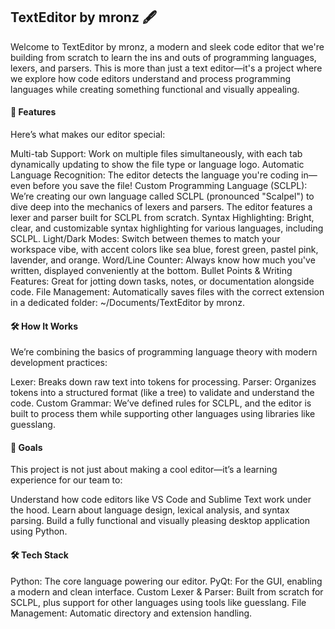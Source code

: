 ## TextEditor by mronz 🖋️
Welcome to TextEditor by mronz, a modern and sleek code editor that we're building from scratch to learn the ins and outs of programming languages, lexers, and parsers. This is more than just a text editor—it's a project where we explore how code editors understand and process programming languages while creating something functional and visually appealing.

#### 🚀 Features
Here’s what makes our editor special:

Multi-tab Support: Work on multiple files simultaneously, with each tab dynamically updating to show the file type or language logo.
Automatic Language Recognition: The editor detects the language you're coding in—even before you save the file!
Custom Programming Language (SCLPL):
We’re creating our own language called SCLPL (pronounced "Scalpel") to dive deep into the mechanics of lexers and parsers.
The editor features a lexer and parser built for SCLPL from scratch.
Syntax Highlighting: Bright, clear, and customizable syntax highlighting for various languages, including SCLPL.
Light/Dark Modes: Switch between themes to match your workspace vibe, with accent colors like sea blue, forest green, pastel pink, lavender, and orange.
Word/Line Counter: Always know how much you've written, displayed conveniently at the bottom.
Bullet Points & Writing Features: Great for jotting down tasks, notes, or documentation alongside code.
File Management: Automatically saves files with the correct extension in a dedicated folder: ~/Documents/TextEditor by mronz.

#### 🛠️ How It Works
We’re combining the basics of programming language theory with modern development practices:

Lexer: Breaks down raw text into tokens for processing.
Parser: Organizes tokens into a structured format (like a tree) to validate and understand the code.
Custom Grammar: We’ve defined rules for SCLPL, and the editor is built to process them while supporting other languages using libraries like guesslang.

#### 🎯 Goals
This project is not just about making a cool editor—it’s a learning experience for our team to:

Understand how code editors like VS Code and Sublime Text work under the hood.
Learn about language design, lexical analysis, and syntax parsing.
Build a fully functional and visually pleasing desktop application using Python.

#### 🛠️ Tech Stack
Python: The core language powering our editor.
PyQt: For the GUI, enabling a modern and clean interface.
Custom Lexer & Parser: Built from scratch for SCLPL, plus support for other languages using tools like guesslang.
File Management: Automatic directory and extension handling.